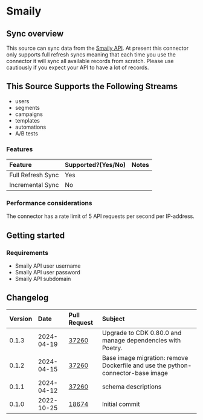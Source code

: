 # Smaily

## Sync overview

This source can sync data from the [Smaily API](https://smaily.com/help/api/). At present this connector only supports full refresh syncs meaning that each time you use the connector it will sync all available records from scratch. Please use cautiously if you expect your API to have a lot of records.

## This Source Supports the Following Streams

* users
* segments
* campaigns
* templates
* automations
* A/B tests

### Features

| Feature | Supported?\(Yes/No\) | Notes |
| :--- | :--- | :--- |
| Full Refresh Sync | Yes |  |
| Incremental Sync | No |  |

### Performance considerations

The connector has a rate limit of 5 API requests per second per IP-address.

## Getting started

### Requirements

* Smaily API user username
* Smaily API user password
* Smaily API subdomain

## Changelog

| Version | Date       | Pull Request | Subject                                                    |
|:--------|:-----------| :----------- |:-----------------------------------------------------------|
| 0.1.3 | 2024-04-19 | [37260](https://github.com/airbytehq/airbyte/pull/37260) | Upgrade to CDK 0.80.0 and manage dependencies with Poetry. |
| 0.1.2 | 2024-04-15 | [37260](https://github.com/airbytehq/airbyte/pull/37260) | Base image migration: remove Dockerfile and use the python-connector-base image |
| 0.1.1 | 2024-04-12 | [37260](https://github.com/airbytehq/airbyte/pull/37260) | schema descriptions |
| 0.1.0 | 2022-10-25 | [18674](https://github.com/airbytehq/airbyte/pull/18674) | Initial commit |
